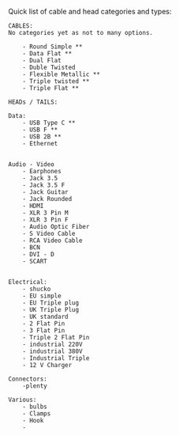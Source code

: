  Quick list of cable and head categories and types:

 	CABLES:
 	No categories yet as not to many options.

 		- Round Simple **
 		- Data Flat **
 		- Dual Flat 
 		- Duble Twisted
 		- Flexible Metallic **
	 	- Triple twisted **
	 	- Triple Flat **

 	HEADs / TAILS:

 	Data:
 		- USB Type C **
 		- USB F **
 		- USB 2B **
 		- Ethernet


 	Audio - Video
 		- Earphones
 		- Jack 3.5 
 		- Jack 3.5 F
 		- Jack Guitar
 		- Jack Rounded
 		- HDMI
 		- XLR 3 Pin M
 		- XLR 3 Pin F
 		- Audio Optic Fiber
 		- S Video Cable
 		- RCA Video Cable
 		- BCN
 		- DVI - D
 		- SCART


 	Electrical:
 		- shucko
 		- EU simple
 		- EU Triple plug
 		- UK Triple Plug
 		- UK standard
 		- 2 Flat Pin
 		- 3 Flat Pin
 		- Triple 2 Flat Pin
 		- industrial 220V
 		- industrial 380V
 		- Industrial Triple
 		- 12 V Charger

 	Connectors:
 		-plenty

 	Various:
 		- bulbs
 		- Clamps
 		- Hook
 		- 

